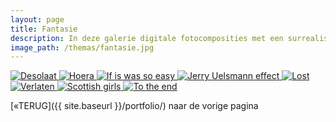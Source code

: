 ```yaml
---
layout: page
title: Fantasie
description: In deze galerie digitale fotocomposities met een surrealistische betekenis. In this gallery digital composites with surrealistic content. Photoshop composities / composites.
image_path: /themas/fantasie.jpg
---
```

 <section class="gallery-container">

  <a href="../fantasie/image-1.jpg"  data-lightbox="fantasie" data-title="Desolaat">
    <img src="../fantasie/thumb-1.jpg" alt="Desolaat">
  </a>
   <a href="../fantasie/image-2.jpg"  data-lightbox="fantasie" data-title="Hoera">
    <img src="../fantasie/thumb-2.jpg" alt="Hoera">
  </a>
   <a href="../fantasie/image-3.jpg"  data-lightbox="fantasie" data-title="If is was so easy">
    <img src="../fantasie/thumb-3.jpg" alt="If is was so easy">
  </a>
   <a href="../fantasie/image-4.jpg" data-lightbox="fantasie" data-title="Jerry Uelsmann effect">
    <img src="../fantasie/thumb-4.jpg" alt="Jerry Uelsmann effect">
    </a>
     <a href="../fantasie/image-5.jpg"  data-lightbox="fantasie" data-title="Lost">
    <img src="../fantasie/thumb-5.jpg" alt="Lost">
  </a>
   <a href="../fantasie/image-6.jpg"  data-lightbox="fantasie" data-title="Verlaten">
    <img src="../fantasie/thumb-6.jpg" alt="Verlaten">
  </a>
   <a href="../fantasie/image-7.jpg"  data-lightbox="fantasie" data-title="Scottish girls">
    <img src="../fantasie/thumb-7.jpg" alt="Scottish girls">
  </a>
   <a href="../fantasie/image-8.jpg" data-lightbox="fantasie" data-title="To the end">
    <img src="../fantasie/thumb-8.jpg" alt="To the end">
    </a>

</section>



[&laquo;TERUG]({{ site.baseurl }}/portfolio/) naar de vorige pagina
